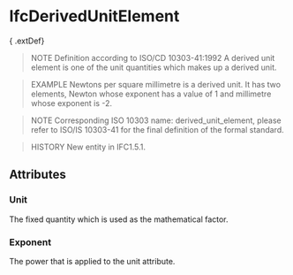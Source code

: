 # IfcDerivedUnitElement

{ .extDef}<!-- end of definition -->
> NOTE Definition according to ISO/CD 10303-41:1992
> A derived unit element is one of the unit quantities which makes up a derived unit.

> EXAMPLE Newtons per square millimetre is a derived unit. It has two elements, Newton whose exponent has a value of 1 and millimetre whose exponent is -2.

> NOTE Corresponding ISO 10303 name: derived_unit_element, please refer to ISO/IS 10303-41 for the final definition of the formal standard.

> HISTORY New entity in IFC1.5.1.

## Attributes

### Unit
The fixed quantity which is used as the mathematical factor.

### Exponent
The power that is applied to the unit attribute.
